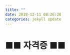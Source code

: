 ```yaml
---
title: ""
date: 2018-12-11 08:26:28
categories: jekyll update
---
```


■■ 자격증 ■■
======================


